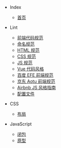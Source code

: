 <!--
 * @Author: Shaw
 * @Date: 2021-06-15 14:38:24
 * @Description: 侧边栏
 * @LastEditors: Shaw
 * @LastEditTime: 2021-06-17 15:10:18
-->

- Index

  - [首页](index.md '首页')

- Lint

  - [前端代码规范](lint/index.md '前端代码规范')
  - [命名规范](lint/name.md '命名规范')
  - [HTML 规范](lint/html.md 'HTML规范')
  - [CSS 规范](lint/css.md 'CSS规范')
  - [JS 规范](lint/js.md 'JS规范')
  - [Vue 代码风格](lint/vue.md 'Vue代码风格')
  - [百度 EFE 前端规范](baidu/index.md '百度前端规范')
  - [京东 Aotu 前端规范](aotu/index.md '京东前端规范')
  - [Airbnb JS 风格指南](lint/airbnb.md 'Airbnb风格指南')
  - [配置文件](lint/config.md '配置文件')

- CSS

  - [布局](css/layout.md '布局')

- JavaScript

  - [闭包](js/closure.md '闭包')
  - [原型](js/prototype.md '原型')
